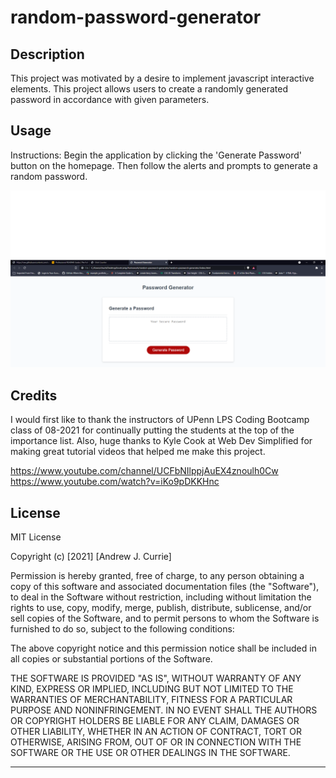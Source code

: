 # random-password-generator

## Description

This project was motivated by a desire to implement javascript interactive elements. This project allows users to create a randomly generated password in accordance with given parameters.

## Usage

Instructions: Begin the application by clicking the 'Generate Password' button on the homepage. Then follow the alerts and prompts to generate a random password.

  ![screenshot](assets\images\random-password-generator-scrnsht.png)

## Credits

I would first like to thank the instructors of UPenn LPS Coding Bootcamp class of 08-2021 for continually putting the students at the top of the importance list. Also, huge thanks to Kyle Cook at Web Dev Simplified for making great tutorial videos that helped me make this project. 

https://www.youtube.com/channel/UCFbNIlppjAuEX4znoulh0Cw
https://www.youtube.com/watch?v=iKo9pDKKHnc

## License

MIT License

Copyright (c) [2021] [Andrew J. Currie]

Permission is hereby granted, free of charge, to any person obtaining a copy
of this software and associated documentation files (the "Software"), to deal
in the Software without restriction, including without limitation the rights
to use, copy, modify, merge, publish, distribute, sublicense, and/or sell
copies of the Software, and to permit persons to whom the Software is
furnished to do so, subject to the following conditions:

The above copyright notice and this permission notice shall be included in all
copies or substantial portions of the Software.

THE SOFTWARE IS PROVIDED "AS IS", WITHOUT WARRANTY OF ANY KIND, EXPRESS OR
IMPLIED, INCLUDING BUT NOT LIMITED TO THE WARRANTIES OF MERCHANTABILITY,
FITNESS FOR A PARTICULAR PURPOSE AND NONINFRINGEMENT. IN NO EVENT SHALL THE
AUTHORS OR COPYRIGHT HOLDERS BE LIABLE FOR ANY CLAIM, DAMAGES OR OTHER
LIABILITY, WHETHER IN AN ACTION OF CONTRACT, TORT OR OTHERWISE, ARISING FROM,
OUT OF OR IN CONNECTION WITH THE SOFTWARE OR THE USE OR OTHER DEALINGS IN THE
SOFTWARE.

---